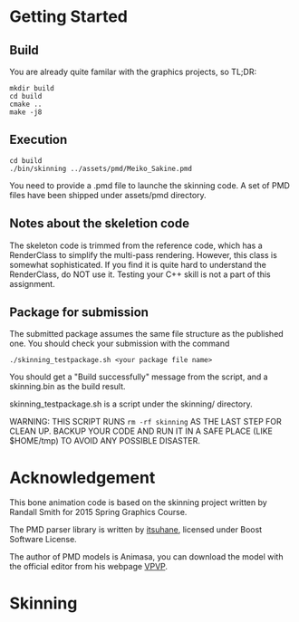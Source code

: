 # Getting Started

## Build

You are already quite familar with the graphics projects, so
TL;DR:

```
mkdir build
cd build
cmake ..
make -j8
```

## Execution

```
cd build
./bin/skinning ../assets/pmd/Meiko_Sakine.pmd
```

You need to provide a .pmd file to launche the skinning code. A set of PMD
files have been shipped under assets/pmd directory.

## Notes about the skeletion code

The skeleton code is trimmed from the reference code, which has a RenderClass
to simplify the multi-pass rendering. However, this class is somewhat
sophisticated. If you find it is quite hard to understand the RenderClass, do
NOT use it. Testing your C++ skill is not a part of this assignment.

## Package for submission

The submitted package assumes the same file structure as the published one.
You should check your submission with the command

```
./skinning_testpackage.sh <your package file name>
```

You should get a "Build successfully" message from the script, and a
skinning.bin as the build result.

skinning_testpackage.sh is a script under the skinning/ directory.

WARNING: THIS SCRIPT RUNS ``rm -rf skinning`` AS THE LAST STEP FOR CLEAN UP.
BACKUP YOUR CODE AND RUN IT IN A SAFE PLACE (LIKE $HOME/tmp) TO AVOID ANY
POSSIBLE DISASTER.

# Acknowledgement 

This bone animation code is based on the skinning project written by
Randall Smith for 2015 Spring Graphics Course.

The PMD parser library is written by
[itsuhane](https://github.com/itsuhane/libmmd), licensed under Boost Software
License.

The author of PMD models is Animasa, you can download the model with the
official editor from his webpage [VPVP](http://www.geocities.jp/higuchuu4/index_e.htm).
# Skinning
